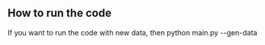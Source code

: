 ## How to run the code
If you want to run the code with new data, then
    python main.py --gen-data
